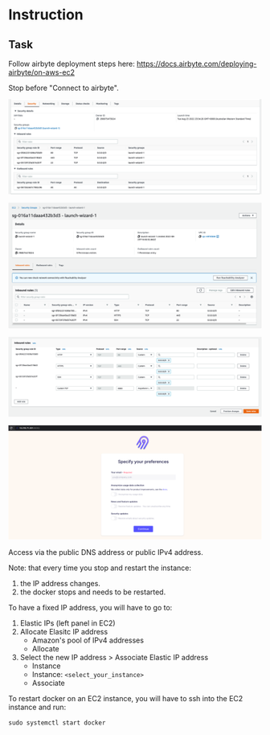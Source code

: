 # Instruction 

## Task 

Follow airbyte deployment steps here: https://docs.airbyte.com/deploying-airbyte/on-aws-ec2 

Stop before "Connect to airbyte". 

![images/ec2-security-group.png](images/ec2-security-group.png)

![images/edit-inbound-rules.png](images/edit-inbound-rules.png)

![images/add-new-rule.png](images/add-new-rule.png)

![images/airbyte-live.png](images/airbyte-live.png)

Access via the public DNS address or public IPv4 address.

Note: that every time you stop and restart the instance: 
1. the IP address changes. 
2. the docker stops and needs to be restarted. 

To have a fixed IP address, you will have to go to: 
1. Elastic IPs (left panel in EC2)
2. Allocate Elasitc IP address
    - Amazon's pool of IPv4 addresses 
    - Allocate 
3. Select the new IP address > Associate Elastic IP address
    - Instance 
    - Instance: `<select_your_instance>` 
    - Associate 

To restart docker on an EC2 instance, you will have to ssh into the EC2 instance and run: 
```
sudo systemctl start docker
```

